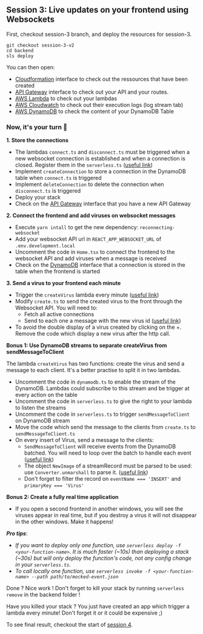 ## Session 3: Live updates on your frontend using Websockets

First, checkout session-3 branch, and deploy the resources for session-3.

```
git checkout session-3-v2
cd backend
sls deploy
```

You can then open:

- [Cloudformation](https://eu-west-1.console.aws.amazon.com/cloudformation/home?region=eu-west-1) interface to check out the ressources that have been created
- [API Gateway](https://eu-west-1.console.aws.amazon.com/apigateway/home?region=eu-west-1) interface to check out your API and your routes.
- [AWS Lambda](https://eu-west-1.console.aws.amazon.com/lambda/home?region=eu-west-1) to check out your lambdas
- [AWS Cloudwatch](https://eu-west-1.console.aws.amazon.com/cloudwatch/home?region=eu-west-1) to check out their execution logs (log stream tab)
- [AWS DynamoDB](https://eu-west-1.console.aws.amazon.com/dynamodb/home?region=eu-west-1) to check the content of your DynamoDB Table

### Now, it's your turn 💪

**1. Store the connections**
    
- The lambdas `connect.ts` and `disconnect.ts` must be triggered when a new websocket connection is established and when a connection is closed.
Register them in the `serverless.ts` ([useful link](https://www.serverless.com/framework/docs/providers/aws/events/websocket/#websocket/))
- Implement `createConnection` to store a connection in the DynamoDB table when `connect.ts` is triggered
- Implement `deleteConnection` to delete the connection when `disconnect.ts` is triggered
- Deploy your stack
- Check on the [API Gateway](https://eu-west-1.console.aws.amazon.com/apigateway/home?region=eu-west-1) interface that you have a new API Gateway

**2. Connect the frontend and add viruses on websocket messages**

- Execute `yarn intall` to get the new dependency: `reconnecting-websocket`
- Add your websocket API url in `REACT_APP_WEBSOCKET_URL` of `.env.development.local`
- Uncomment the code in `Home.tsx` to connect the frontend to the websocket API and add viruses when a message is received
- Check on the [DynamoDB](https://eu-west-1.console.aws.amazon.com/dynamodb/home?region=eu-west-1) interface that a connection is stored in the table when the frontend is started

**3. Send a virus to your frontend each minute**

- Trigger the `createVirus` lambda every minute ([useful link](https://www.serverless.com/framework/docs/providers/aws/events/schedule/#schedule/))
- Modify `create.ts` to send the created virus to the front through the Websocket API.
   You will need to:
   - Fetch all active connections
   - Send to each one a message with the new virus id ([useful link](https://www.serverless.com/framework/docs/providers/aws/events/websocket/#send-a-message-to-a-ws-client))
- To avoid the double display of a virus created by clicking on the +. Remove the code which display a new virus after the http call.

**Bonus 1: Use DynamoDB streams to separate createVirus from sendMessageToClient**

The lambda `createVirus` has two functions: create the virus and send a message to each client. It's a better practise to split it in two lambdas.

- Uncomment the code in `dynamodb.ts` to enable the stream of the DynamoDB. Lambdas could subscribe to this stream and be trigger at every action on the table
- Uncomment the code in `serverless.ts` to give the right to your lambda to listen the streams
- Uncomment the code in `serverless.ts` to trigger `sendMessageToClient` on DynamoDB stream
- Move the code which send the message to the clients from `create.ts` to `sendMessageToClient.ts`
- On every insert of Virus, send a message to the clients:
  - `SendMessageToClient` will receive events from the DynamoDB batched. You will need to loop over the batch to handle each event ([useful link](https://docs.aws.amazon.com/amazondynamodb/latest/developerguide/Streams.Lambda.Tutorial.html#Streams.Lambda.Tutorial.LambdaFunction))
  - The object `NewImage` of a streamRecord must be parsed to be used: use `Converter.unmarshall` to parse it. ([useful link](https://stackoverflow.com/questions/44535445/unmarshall-dynamodb-json))
  - Don't forget to filter the record on `eventName === 'INSERT'` and `primaryKey === 'Virus'`

**Bonus 2: Create a fully real time application**

- If you open a second frontend in another windows, you will see the viruses appear in real time,
but if you destroy a virus it will not disappear in the other windows. Make it happens!

***Pro tips***:

- *If you want to deploy only one function, use `serverless deploy -f <your-function-name>`. It is much faster (~10s) than deploying a stack (~30s) but will only deploy the function's code, not any config change in your `serverless.ts`.*
- *To call locally one function, use `serverless invoke -f <your-function-name> --path path/to/mocked-event.json`*

Done ? Nice work ! Don't forget to kill your stack by running `serverless remove` in the backend folder !

Have you killed your stack ? You just have created an app which trigger a lambda every minute! Don't forget it or it could be expensive ;)   

To see final result, checkout the start of [session 4](./session-4.md).
